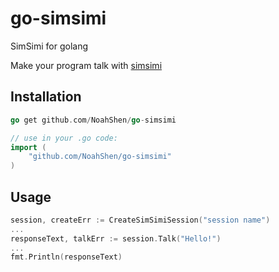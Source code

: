 go-simsimi
==========

SimSimi for golang

Make your program talk with [simsimi]

## Installation ##

```go
go get github.com/NoahShen/go-simsimi

// use in your .go code:
import (
    "github.com/NoahShen/go-simsimi"
)
```

## Usage ##

```go
session, createErr := CreateSimSimiSession("session name")
...
responseText, talkErr := session.Talk("Hello!")
...
fmt.Println(responseText)

```
[simsimi]: http://www.simsimi.com/
